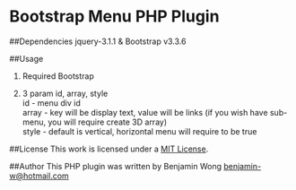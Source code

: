 Bootstrap Menu PHP Plugin
==============================

##Dependencies
jquery-3.1.1 & Bootstrap v3.3.6

##Usage
1. Required Bootstrap
		
2. 3 param id, array, style<br />
	id - menu div id<br />
	array - key will be display text, value will be links (if you wish have sub-menu, you will require create 3D array)<br />
	style - default is vertical, horizontal menu will require to be true

##License
This work is licensed under a [MIT License](http://opensource.org/licenses/MIT).

##Author
This PHP plugin was written by Benjamin Wong benjamin-w@hotmail.com
